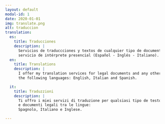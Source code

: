 ```yaml
---
layout: default
modal-id: 1
date: 2020-01-01
img: translate.png
alt: traduccion
translation: 
  es:
    title: Traducciones
    description: |
      Servicios de traduccciones y textos de cualquier tipo de documentos online,
      servicio de intérprete presencial (Español - Inglés - Italiano).
  en:
    title: Translations
    description: |
      I offer my translation services for legal documents and any other text among
      the following languages: English, Italian and Spanish.

  it:
    title: Traduzzioni
    description: |
      Ti offro i miei servizi di traduzione per qualsiasi tipo de testo
      e documenti legali tra le lingue:
      Spagnolo, Italiano e Inglese.

---
```

